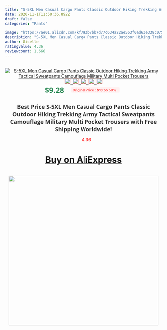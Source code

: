 ```yaml
---
title: "S-5XL Men Casual Cargo Pants Classic Outdoor Hiking Trekking Army Tactical Sweatpants Camouflage Military Multi Pocket Trousers"
date: 2020-11-1T11:50:36.892Z
draft: false
categories: "Pants"

image: "https://ae01.alicdn.com/kf/H3b7bb7d77c634a22ae563f0ad63e338c0/S-5XL-Men-Casual-Cargo-Pants-Classic-Outdoor-Hiking-Trekking-Army-Tactical-Sweatpants-Camouflage-Military-Multi.jpg"
description: "S-5XL Men Casual Cargo Pants Classic Outdoor Hiking Trekking Army Tactical Sweatpants Camouflage Military Multi Pocket Trousers"
author: Giselle
ratingvalue: 4.36
reviewcount: 1.666
---
```

<br>
<div style="text-align: center;">
<a href="https://s.click.aliexpress.com/e/_A0yxAV" target="_blank" rel="nofollow noopener noreferrer"><img alt="S-5XL Men Casual Cargo Pants Classic Outdoor Hiking Trekking Army Tactical Sweatpants Camouflage Military Multi Pocket Trousers" class="magnifier-image" src="https://ae01.alicdn.com/kf/H3b7bb7d77c634a22ae563f0ad63e338c0/S-5XL-Men-Casual-Cargo-Pants-Classic-Outdoor-Hiking-Trekking-Army-Tactical-Sweatpants-Camouflage-Military-Multi.jpg_640x640.jpg">
<br>
<img style="border:1px solid salmon" src="https://ae01.alicdn.com/kf/H3b7bb7d77c634a22ae563f0ad63e338c0/S-5XL-Men-Casual-Cargo-Pants-Classic-Outdoor-Hiking-Trekking-Army-Tactical-Sweatpants-Camouflage-Military-Multi.jpg_120x120.jpg">&nbsp;&nbsp;<img style="border:1px solid salmon" src="https://ae01.alicdn.com/kf/H63f0836648d340cc9a4fe2d954f80b9eC/S-5XL-Men-Casual-Cargo-Pants-Classic-Outdoor-Hiking-Trekking-Army-Tactical-Sweatpants-Camouflage-Military-Multi.jpg_120x120.jpg">&nbsp;&nbsp;<img style="border:1px solid salmon" src="https://ae01.alicdn.com/kf/H11d6df8b146e4d9398526066901947d6s/S-5XL-Men-Casual-Cargo-Pants-Classic-Outdoor-Hiking-Trekking-Army-Tactical-Sweatpants-Camouflage-Military-Multi.jpg_120x120.jpg">&nbsp;&nbsp;<img style="border:1px solid salmon" src="https://ae01.alicdn.com/kf/H14b078fa2a314fa0bfabe46aad73633dF/S-5XL-Men-Casual-Cargo-Pants-Classic-Outdoor-Hiking-Trekking-Army-Tactical-Sweatpants-Camouflage-Military-Multi.jpg_120x120.jpg">&nbsp;&nbsp;<img style="border:1px solid salmon" src="https://ae01.alicdn.com/kf/Ha3d99d6a858645568b7b117cf627222ff/S-5XL-Men-Casual-Cargo-Pants-Classic-Outdoor-Hiking-Trekking-Army-Tactical-Sweatpants-Camouflage-Military-Multi.jpg_120x120.jpg"></a></div><br0>
<div style="text-align: center;"><span style="background-color: white; border: 0px; box-sizing: border-box; color: seagreen; display: inline-block; font-family: &quot;open sans&quot; , &quot;arial&quot; , &quot;helvetica&quot; , sans-serif , &quot;heiti&quot;; font-size: 24px; font-stretch: inherit; font-weight: 700; line-height: inherit; margin: 0px 10px 0px 0px; padding: 0px; vertical-align: middle;">$9.28 </span>
<span style="background: rgb(255 , 241 , 241); border-radius: 3px; border: 0px; box-sizing: border-box; color: #ff4747; display: inline-block; font-family: inherit; font-size: 12px; font-stretch: inherit; font-style: inherit; font-variant: inherit; font-weight: 600; line-height: inherit; margin: 0px; padding: 2px 5px; transform: scale(0.9); vertical-align: middle;">Original Price : <b style="text-decoration: line-through;">$18.55 </b> 50%&nbsp;&nbsp;</span></div>
<h1 style="color: #333333; display: inline-block; font-family: &quot;open sans&quot; , &quot;arial&quot; , &quot;helvetica&quot; , sans-serif , &quot;heiti&quot;; font-size: 18px; font-stretch: inherit; font-weight: 700; text-align: center;">Best Price S-5XL Men Casual Cargo Pants Classic Outdoor Hiking Trekking Army Tactical Sweatpants Camouflage Military Multi Pocket Trousers with Free Shipping Worldwide!</h1>
<div style="color: #ff4747; text-align: center;">
<img src="https://4.bp.blogspot.com/-M0ZcTcb-5uY/XleCXlxnR4I/AAAAAAAAAEc/OrjgMkXV1oMQFaCRZj5HQwOCBcu3w1FegCPcBGAYYCw/s1600/star.png" style="height: 15px;">&nbsp;<b>4.36</b></div>
<div class="button_cont" align="center"><a class="buynow_a" href="https://s.click.aliexpress.com/e/_A0yxAV" target="_blank" rel="nofollow noopener noreferrer"><H1>Buy on AliExpress</H1></a></div><br>
<div class="separator" style="clear: both; text-align: center;">
<img src="https://lh3.googleusercontent.com/-pTy5HemUv9M/XlePHvY0dAI/AAAAAAAAAE4/0nX5iRUoIWY8eMW9Dpxeirr157OZliDIgCLcBGAsYHQ/s1600/badge.gif" width="480">
</div>
